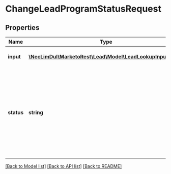 # ChangeLeadProgramStatusRequest

## Properties
Name | Type | Description | Notes
------------ | ------------- | ------------- | -------------
**input** | [**\NecLimDul\MarketoRest\Lead\Model\LeadLookupInputData[]**](LeadLookupInputData.md) | List of leads for input | 
**status** | **string** | Program status of the record.  Permissible values can be retrieve from the Get Channel by Name API for the designated program&#39;s channel | 

[[Back to Model list]](../README.md#documentation-for-models) [[Back to API list]](../README.md#documentation-for-api-endpoints) [[Back to README]](../README.md)


